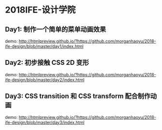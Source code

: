 # 2018IFE-设计学院

## Day1: 制作一个简单的菜单动画效果

demo: http://htmlpreview.github.io/?https://github.com/morganhaoyu/2018-ife-design/blob/master/day1/index.html

## Day2: 初步接触 CSS 2D 变形

demo: http://htmlpreview.github.io/?https://github.com/morganhaoyu/2018-ife-design/blob/master/day2/index.html

## Day3: CSS transition 和 CSS transform 配合制作动画

demo: http://htmlpreview.github.io/?https://github.com/morganhaoyu/2018-ife-design/blob/master/day3/index.html

